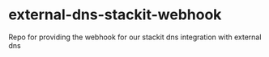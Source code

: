 # external-dns-stackit-webhook
Repo for providing the webhook for our stackit dns integration with external dns
